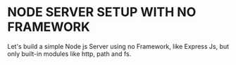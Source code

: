# NODE SERVER SETUP WITH NO FRAMEWORK

Let's build a simple Node js Server using no Framework, like Express Js, but only built-in modules like http, path and fs.